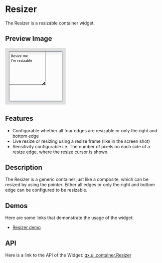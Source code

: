 Resizer
=======

The Resizer is a resizable container widget.

Preview Image
-------------

![widget/resizer.jpg](resizer.jpg)

Features
--------

-   Configurable whether all four edges are resizable or only the right and bottom edge
-   Live resize or resizing using a resize frame (like in the screen shot)
-   Sensitivity configurable i.e. The number of pixels on each side of a resize edge, where the resize cursor is shown.

Description
-----------

The Resizer is a generic container just like a composite, which can be resized by using the pointer. Either all edges or only the right and bottom edge can be configured to be resizable.

Demos
-----

Here are some links that demonstrate the usage of the widget:

-   [Resizer demo](apps://demobrowser/#widget~Resizer.html)

API
---

Here is a link to the API of the Widget:
[qx.ui.container.Resizer](apps://apiviewer/#qx.ui.container.Resizer)

